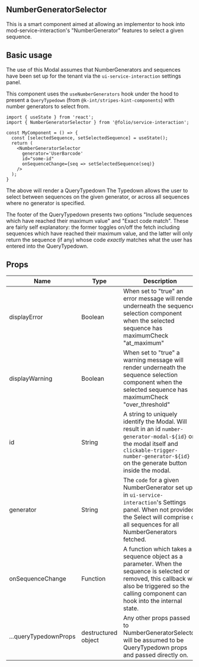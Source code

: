 ## NumberGeneratorSelector

This is a smart component aimed at allowing an implementor to hook into mod-service-interaction's "NumberGenerator" features to select a given sequence.

## Basic usage
The use of this Modal assumes that NumberGenerators and sequences have been set up for the tenant via the `ui-service-interaction` settings panel.

This component uses the `useNumberGenerators` hook under the hood to present a `QueryTypedown` (from `@k-int/stripes-kint-components`) with number generators to select from.

```
import { useState } from 'react';
import { NumberGeneratorSelector } from '@folio/service-interaction';

const MyComponent = () => {
  const [selectedSequence, setSelectedSequence] = useState();
  return (
    <NumberGeneratorSelector
      generator='UserBarcode'
      id="some-id"
      onSequenceChange={seq => setSelectedSequence(seq)}
    />
  );
}

```

The above will render a QueryTypedown The Typedown allows the user to select between sequences on the given generator, or across all sequences where no generator is specified.

The footer of the QueryTypedown presents two options "Include sequences which have reached their maximum value" and "Exact code match". These are fairly self explanatory: the former  toggles on/off the fetch including sequences which have reached their maximum value, and the latter will only return the sequence (if any) whose code _exactly_ matches what the user has entered into the QueryTypedown.

## Props
Name | Type | Description | default | required
--- | --- | --- | --- | ---
displayError | Boolean | When set to "true" an error message will render underneath the sequence selection component when the selected sequence has maximumCheck "at_maximum" | true | ✕ |
displayWarning | Boolean | When set to "true" a warning message will render underneath the sequence selection component when the selected sequence has maximumCheck "over_threshold" | false | ✕ |
id | String | A string to uniquely identify the Modal. Will result in an id `number-generator-modal-${id}` on the modal itself and `clickable-trigger-number-generator-${id}` on the generate button inside the modal. | | ✓ |
generator | String | The `code` for a given NumberGenerator set up in `ui-service-interaction`'s Settings panel. When not provided the Select will comprise of all sequences for all NumberGenerators fetched. | | ✕ |
onSequenceChange | Function | A function which takes a sequence object as a parameter. When the sequence is selected or removed, this callback will also be triggered so the calling component can hook into the internal state.
...queryTypedownProps | destructured object | Any other props passed to NumberGeneratorSelector will be assumed to be QueryTypedown props and passed directly on. | | ✕ |